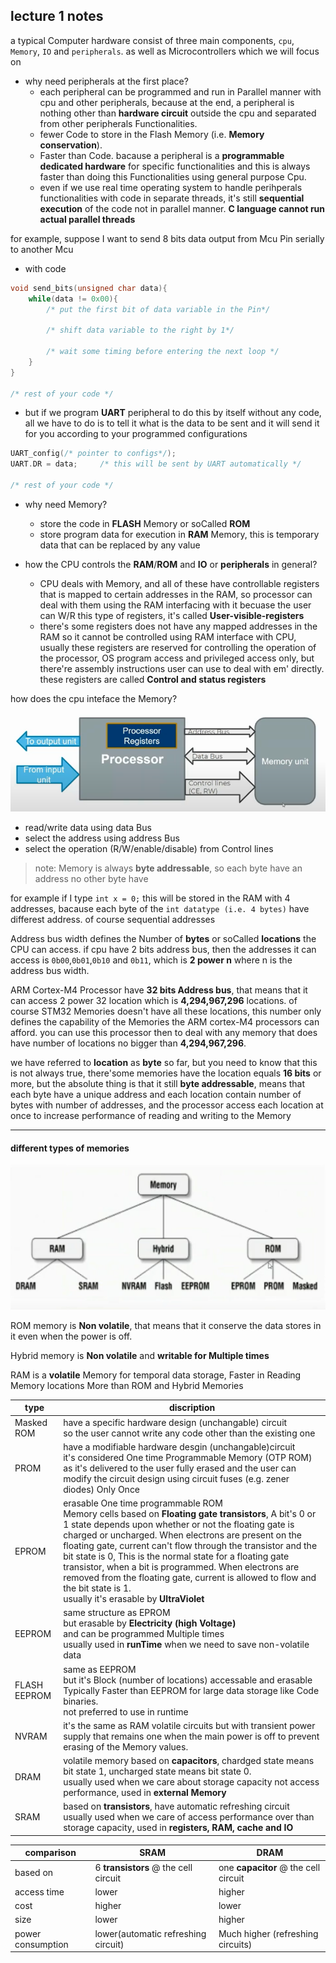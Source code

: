 ## lecture 1 notes

a typical Computer hardware consist of three main components, ```cpu```, ```Memory```, ```IO``` and ```peripherals```. as well as Microcontrollers which we will focus on

* why need peripherals at the first place?
    * each peripheral can be programmed and run in Parallel manner with cpu and other peripherals, because at the end, a peripheral is nothing other than **hardware circuit** outside the cpu and separated from other peripherals Functionalities.
    * fewer Code to store in the Flash Memory (i.e. **Memory conservation**).
    * Faster than Code. bacause a peripheral is a **programmable dedicated hardware** for specific functionalities and this is always faster than doing this Functionalities using general purpose Cpu.
     * even if we use real time operating system to handle perihperals functionalities with code in separate threads, it's still **sequential execution** of the code not in parallel manner. **C language cannot run actual parallel threads**

for example, suppose I want to send 8 bits data output from Mcu Pin serially to another Mcu
* with code
```c 
void send_bits(unsigned char data){
    while(data != 0x00){
        /* put the first bit of data variable in the Pin*/

        /* shift data variable to the right by 1*/

        /* wait some timing before entering the next loop */
    }
}

/* rest of your code */
```
* but if we program **UART** peripheral to do this by itself without any code, all we have to do is to tell it what is the data to be sent and it will send it for you according to your programmed configurations
```c
UART_config(/* pointer to configs*/);
UART.DR = data;     /* this will be sent by UART automatically */

/* rest of your code */
```

* why need Memory?
    * store the code in **FLASH** Memory or soCalled **ROM**
    * store program data for execution in **RAM** Memory, this is temporary data that can be replaced by any value

* how the CPU controls the **RAM**/**ROM** and **IO** or **peripherals** in general?
    * CPU deals with Memory, and all of these have controllable registers that is mapped to certain addresses in the RAM, so processor can deal with them using the RAM interfacing with it becuase the user can W/R this type of registers, it's called **User-visible-registers** 
    * there's some registers does not have any mapped addresses in the RAM so it cannot be controlled using RAM interface with CPU, usually these registers are reserved for controlling the operation of the processor, OS program access and privileged access only, but there're assembly instructions user can use to deal with em' directly. these registers are called **Control and status registers**

how does the cpu inteface the Memory?

![1](figures/1.png)

* read/write data using data Bus
* select the address using address Bus
* select the operation (R/W/enable/disable) from Control lines

> note: Memory is always **byte addressable**, so each byte have an address no other byte have

for example if I type ```int x = 0;``` this will be stored in the RAM with 4 addresses, bacause each byte of the ```int datatype (i.e. 4 bytes)``` have differest address. of course sequential addresses

Address bus width defines the Number of **bytes** or soCalled **locations** the CPU can access. if cpu have 2 bits address bus, then the addresses it can access is ```0b00```,```0b01```,```0b10``` and ```0b11```, which is **2 power n** where n is the address bus width.

ARM Cortex-M4 Processor have **32 bits Address bus**, that means that it can access 2 power 32 location which is **4,294,967,296** locations. of course STM32 Memories doesn't have all these locations, this number only defines the capability of the Memories the ARM cortex-M4 processors can afford. you can use this processor then to deal with any memory that does have number of locations no bigger than **4,294,967,296**.

we have referred to **location** as **byte** so far, but you need to know that this is not always true, there'some memories have the location equals **16 bits** or more, but the absolute thing is that it still **byte addressable**, means that each byte have a unique address and each location contain number of bytes with number of addresses, and the processor access each location at once to increase performance of reading and writing to the Memory

-----
#### different types of memories
![2](figures/2.png)

ROM memory is **Non volatile**, that means that it conserve the data stores in it even when the power is off.

Hybrid memory is **Non volatile** and **writable for Multiple times**

RAM is a **volatile** Memory for temporal data storage, Faster in Reading Memory locations More than ROM and Hybrid Memories

type | discription
-----|--------------------------
Masked ROM | have a specific hardware design (unchangable) circuit <br> so the user cannot write any code other than the existing one
PROM | have a modifiable hardware desgin (unchangable)circuit <br> it's considered One time Programmable Memory (OTP ROM) as it's delivered to the user fully erased and the user can modify the circuit design using circuit fuses (e.g. zener diodes) Only Once
EPROM | erasable One time programmable ROM <br> Memory cells based on **Floating gate transistors**, A bit's 0 or 1 state depends upon whether or not the floating gate is charged or uncharged. When electrons are present on the floating gate, current can't flow through the transistor and the bit state is 0, This is the normal state for a floating gate transistor, when a bit is programmed. When electrons are removed from the floating gate, current is allowed to flow and the bit state is 1.<br> usually it's erasable by **UltraViolet**
EEPROM | same structure as EPROM <br> but erasable by **Electricity (high Voltage)** <br> and can be programmed Multiple times <br> usually used in **runTime** when we need to save non-volatile data
FLASH EEPROM | same as EEPROM <br> but it's Block (number of locations) accessable and erasable <br> Typically Faster than EEPROM for large data storage like Code binaries. <br> not preferred to use in runtime
NVRAM | it's the same as RAM volatile circuits but with transient power supply that remains one when the main power is off to prevent erasing of the Memory values.
DRAM | volatile memory based on **capacitors**, chardged state means bit state 1, uncharged state means bit state 0.<br> usually used when we care about storage capacity not access performance, used in **external Memory**
SRAM | based on **transistors**,  have automatic refreshing circuit<br> usually used when we care of access performance over than storage capacity, used in **registers, RAM, cache and IO**


comparison | SRAM | DRAM
-----|------|----------
based on | 6 **transistors** @ the cell circuit| one **capacitor** @ the cell circuit
access time | lower | higher
cost | higher | lower
size | lower | higher
power consumption | lower(automatic refreshing circuit) | Much higher (refreshing circuits)


